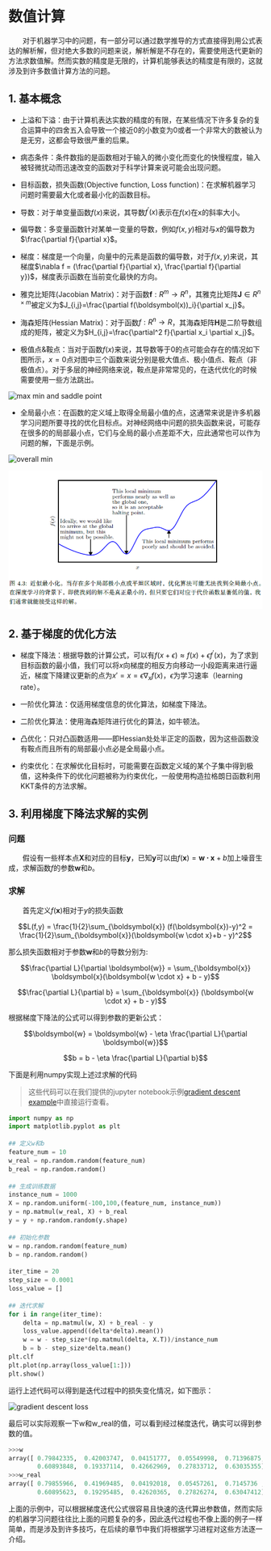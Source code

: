 # 数值计算

&emsp;&emsp;对于机器学习中的问题，有一部分可以通过数学推导的方式直接得到用公式表达的解析解，但对绝大多数的问题来说，解析解是不存在的，需要使用迭代更新的方法求数值解。然而实数的精度是无限的，计算机能够表达的精度是有限的，这就涉及到许多数值计算方法的问题。

## 1. 基本概念

+ 上溢和下溢：由于计算机表达实数的精度的有限，在某些情况下许多复杂的复合运算中的四舍五入会导致一个接近0的小数变为0或者一个非常大的数被认为是无穷，这都会导致很严重的后果。

+ 病态条件：条件数指的是函数相对于输入的微小变化而变化的快慢程度，输入被轻微扰动而迅速改变的函数对于科学计算来说可能会出现问题。

+ 目标函数，损失函数(Objective function, Loss function)：在求解机器学习问题时需要最大化或者最小化的函数目标。

+ 导数：对于单变量函数$f(x)$来说，其导数$f^\prime(x)$表示在$f(x)$在x的斜率大小。

+ 偏导数：多变量函数针对某单一变量的导数，例如$f(x,y)$相对与$x$的偏导数为$\frac{\partial f}{\partial x}$。

+ 梯度：梯度是一个向量，向量中的元素是函数的偏导数，对于$f(x,y)$来说，其梯度$\nabla f = (\frac{\partial f}{\partial x}, \frac{\partial f}{\partial y})$，梯度表示函数在当前变化最快的方向。

+ 雅克比矩阵(Jacobian Matrix)：对于函数$\boldsymbol{f}: R^m \rightarrow R^n$，其雅克比矩阵$\boldsymbol{J} \in R^{n \times m}$被定义为$J_{i,j}=\frac{\partial f(\boldsymbol(x))_i}{\partial x_j}$。

+ 海森矩阵(Hessian Matrix)：对于函数$f: R^n \rightarrow R$，其海森矩阵$\boldsymbol{H}$是二阶导数组成的矩阵，被定义为$H_{i,j}=\frac{\partial^2 f}{\partial x_i \partial x_j}$。

+ 极值点&鞍点：当对于函数$f(x)$来说，其导数等于0的点可能会存在的情况如下图所示，$x=0$点对图中三个函数来说分别是极大值点、极小值点、鞍点（非极值点）。对于多层的神经网络来说，鞍点是非常常见的，在迭代优化的时候需要使用一些方法跳出。

![max min and saddle point](img/max_min_saddle_point.png)

+ 全局最小点：在函数的定义域上取得全局最小值的点，这通常来说是许多机器学习问题所要寻找的优化目标点。对神经网络中问题的损失函数来说，可能存在很多的的局部最小点，它们与全局的最小点差距不大，应此通常也可以作为问题的解，下面是示例。

![overall min](img/local_min.png)

![overall min](img/local_min_1.png)

## 2. 基于梯度的优化方法

+ 梯度下降法：根据导数的计算公式，可以有$f(x+\epsilon) \approx f(x) + \epsilon f^\prime(x)$，为了求到目标函数的最小值，我们可以将$x$向梯度的相反方向移动一小段距离来进行逼近，梯度下降建议更新的点为$x'=x=\epsilon\nabla_xf(x)$，$\epsilon$为学习速率（learning rate）。

+ 一阶优化算法：仅适用梯度信息的优化算法，如梯度下降法。

+ 二阶优化算法：使用海森矩阵进行优化的算法，如牛顿法。

+ 凸优化：只对凸函数适用——即Hessian处处半正定的函数，因为这些函数没有鞍点而且所有的局部最小点必是全局最小点。

+ 约束优化：在求解优化目标时，可能需要在函数定义域的某个子集中得到极值，这种条件下的优化问题被称为约束优化，一般使用构造拉格朗日函数利用KKT条件的方法求解。

## 3. 利用梯度下降法求解的实例

### 问题

&emsp;&emsp;假设有一些样本点$\boldsymbol{X}$和对应的目标$\boldsymbol{y}$，已知$\boldsymbol{y}$可以由$f(\boldsymbol{x}) = \boldsymbol{w \cdot x}+ b$加上噪音生成，求解函数$f$的参数$\boldsymbol{w}$和$b$。

### 求解

&emsp;&emsp;首先定义$f(\boldsymbol{x})$相对于$y$的损失函数

$$L(f,y) = \frac{1}{2}\sum_{\boldsymbol{x}} (f(\boldsymbol{x})-y)^2 = \frac{1}{2}\sum_{\boldsymbol{x}}(\boldsymbol{w \cdot x}+b - y)^2$$

那么损失函数相对于参数$\boldsymbol{w}$和$b$的导数分别为:

$$\frac{\partial L}{\partial \boldsymbol{w}} = \sum_{\boldsymbol{x}} \boldsymbol{x}(\boldsymbol{w \cdot x} + b - y)$$

$$\frac{\partial L}{\partial b} =  \sum_{\boldsymbol{x}} (\boldsymbol{w \cdot x} + b - y)$$

根据梯度下降法的公式可以得到参数的更新公式：

$$\boldsymbol{w} = \boldsymbol{w} - \eta \frac{\partial L}{\partial \boldsymbol{w}}$$

$$b = b - \eta \frac{\partial L}{\partial b}$$

下面是利用numpy实现上述过求解的代码
>这些代码可以在我们提供的jupyter notebook示例[gradient descent example](src/gradient_descent_example.ipynb)中直接运行查看。

```python
import numpy as np
import matplotlib.pyplot as plt

## 定义w和b
feature_num = 10
w_real = np.random.random(feature_num)
b_real = np.random.random()

## 生成训练数据
instance_num = 1000
X = np.random.uniform(-100,100,(feature_num, instance_num))
y = np.matmul(w_real, X) + b_real
y = y + np.random.random(y.shape)

## 初始化参数
w = np.random.random(feature_num)
b = np.random.random()

iter_time = 20
step_size = 0.0001
loss_value = []

## 迭代求解
for i in range(iter_time):
    delta = np.matmul(w, X) + b_real - y
    loss_value.append((delta*delta).mean())
    w = w - step_size*(np.matmul(delta, X.T))/instance_num
    b = b - step_size*delta.mean()
plt.clf
plt.plot(np.array(loss_value[1:]))
plt.show()
```

运行上述代码可以得到是迭代过程中的损失变化情况，如下图示：

![gradient descent loss](img/gradient_descent_loss.png)

最后可以实际观察一下w和w_real的值，可以看到经过梯度迭代，确实可以得到参数的值。

```python
>>>w
array([ 0.79842335,  0.42003747,  0.04151777,  0.05549998,  0.71396875,
        0.60893848,  0.19337114,  0.42662969,  0.27833712,  0.63035355])
>>>w_real
array([ 0.79855966,  0.41969485,  0.04192018,  0.05457261,  0.7145736 ,
        0.60895623,  0.19295485,  0.42620365,  0.27826274,  0.63047412])
```

上面的示例中，可以根据梯度迭代公式很容易且快速的迭代算出参数值，然而实际的机器学习问题往往比上面的问题复杂的多，因此迭代过程也不像上面的例子一样简单，而是涉及到许多技巧，在后续的章节中我们将根据学习进程对这些方法逐一介绍。
